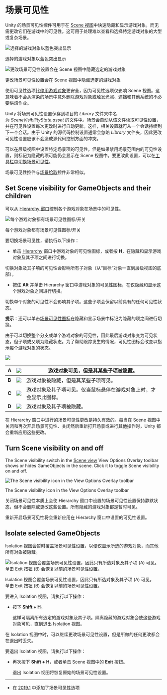 # 场景可见性

Unity 的场景可见性控件可用于在 [Scene 视图](https://docs.unity.cn/cn/2021.3/Manual/UsingTheSceneView.html)中快速隐藏和显示游戏对象，而无需更改它们在游戏中的可见性。这可用于处理难以查看和选择特定游戏对象的大型或复杂场景。

![选择的游戏对象以蓝色突出显示](https://docs.unity.cn/cn/2021.3/uploads/Main/SceneVisExVisible.png)

选择的游戏对象以蓝色突出显示

![更改场景可见性设置会在 Scene 视图中隐藏选定的游戏对象](https://docs.unity.cn/cn/2021.3/uploads/Main/SceneVisExHidden.png)

更改场景可见性设置会在 Scene 视图中隐藏选定的游戏对象

使用可见性选项比[停用游戏对象](https://docs.unity.cn/cn/2021.3/Manual/DeactivatingGameObjects.html)更安全，因为可见性选项仅影响 Scene 视图。这意味着不会从渲染的场景中意外删除游戏对象或触发光照、遮挡和其他系统的不必要烘焙作业。

Unity 将场景可见性设置保存到项目的 _Library_ 文件夹中名为 _SceneVisibilityState.asset_ 的文件中。场景会自动从该文件读取可见性设置，并在可见性设置每次更改时进行自动更新。这样，相关设置就可从一个会话持续到下一个会话。由于 Unity 的源代码控制设置通常会忽略 _Library_ 文件夹，因此更改可见性设置应该不会造成源代码控制方面的冲突。

可以在层级视图中设置特定场景项的可见性，但是如果禁用场景范围内的可见性设置，则标记为隐藏的项可能仍会显示在 Scene 视图中。要更改此设置，可以在[工具栏中切换场景可见性](https://docs.unity.cn/cn/2021.3/Manual/SceneVisibility.html#scenewide-vis)。

场景可见性控件与[场景拾取](https://docs.unity.cn/cn/2021.3/Manual/ScenePicking.html)控件非常相似。

## Set Scene visibility for GameObjects and their children

可以从 [Hierarchy 窗口](https://docs.unity.cn/cn/2021.3/Manual/Hierarchy.html)控制各个游戏对象在场景中的可见性。

![每个游戏对象都有场景可见性图标/开关](https://docs.unity.cn/cn/2021.3/uploads/Main/SceneVisIconsHierarchy.png)

每个游戏对象都有场景可见性图标/开关

要切换场景可见性，请执行以下操作：

- 单击 [Hierarchy](https://docs.unity.cn/cn/2021.3/Manual/Hierarchy.html) 窗口中游戏对象的可见性图标，或者按 **H**，在隐藏和显示游戏对象及其子项之间进行切换。

切换对象及其子项的可见性会影响所有子对象（从“目标”对象一直到层级视图的底部）。

- 按住 **Alt** 并单击 Hierarchy 窗口中游戏对象的可见性图标，在仅隐藏和显示这个游戏对象之间进行切换。

切换单个对象的可见性不会影响其子项。这些子项会保留以前具有的任何可见性状态。

**提示**：还可以单击[场景可见性图标](https://docs.unity.cn/cn/2021.3/Manual/SceneVisibility.html#scenewide-vis)在隐藏和显示场景中标记为隐藏的项之间进行切换。

由于可以切换整个分支或单个游戏对象的可见性，因此最后游戏对象变为可见状态，但子项或父项为隐藏状态。为了帮助跟踪发生的情况，可见性图标会改变以指示每个游戏对象的状态。

![](https://docs.unity.cn/cn/2021.3/uploads/Main/SceneVisIconsOvw.png)

| **A** | ![](https://docs.unity.cn/cn/2021.3/uploads/Main/SceneVisVisibleHiddenChildren.png) | 游戏对象可见，但是其某些子项被隐藏。                |
| ----- | ----------------------------------------------------------------------------------- | --------------------------------- |
| **B** | ![](https://docs.unity.cn/cn/2021.3/uploads/Main/SceneVisHiddenVisibleChildren.png) | 游戏对象被隐藏，但是其某些子项可见。                |
| **C** | ![](https://docs.unity.cn/cn/2021.3/uploads/Main/SceneVisVisible.png)               | 游戏对象及其子项可见。仅当鼠标悬停在游戏对象上时，才会显示此图标。 |
| **D** | ![](https://docs.unity.cn/cn/2021.3/uploads/Main/SceneVisHidden.png)                | 游戏对象及其子项被隐藏。                      |

在 Hierarchy 窗口中进行的场景可见性更改是持久有效的。每当在 Scene 视图中关闭和再次开启场景可见性、关闭然后重新打开场景或进行其他操作时，Unity 都会重新应用这些更改。

## Turn Scene visibility on and off

The Scene visibility switch in the [Scene view](https://docs.unity.cn/cn/2021.3/Manual/ViewModes.html) View Options Overlay toolbar shows or hides GameObjects in the scene. Click it to toggle Scene visibility on and off.

![The Scene visibility icon in the View Options Overlay toolbar](https://docs.unity.cn/cn/2021.3/uploads/Main/SceneVisSceneViewToggle.png)

The Scene visibility icon in the View Options Overlay toolbar

关闭场景可见性本质上会使 Hierarchy 窗口中设置的场景可见性设置保持静默状态，但不会删除或更改这些设置。所有隐藏的游戏对象都是暂时可见。

重新开启场景可见性将会重新应用在 Hierarchy 窗口中设置的可见性设置。

## Isolate selected GameObjects

Isolation 视图会暂时覆盖场景可见性设置，以便仅显示所选的游戏对象，而其他所有对象被隐藏。

![Isolation 视图会覆盖场景可见性设置，因此只有所选对象及其子项 (A) 可见。<br/>单击 Exit 按钮 (B) 会恢复以前的场景可见性设置。](https://docs.unity.cn/cn/2021.3/uploads/Main/SceneVisIsolation.png)

Isolation 视图会覆盖场景可见性设置，因此只有所选对象及其子项 (A) 可见。  
单击 Exit 按钮 (B) 会恢复以前的场景可见性设置。

要进入 Isolation 视图，请执行以下操作：

- 按下 **Shift + H**。
    
    这样可隔离所有选定的游戏对象及其子项。隔离隐藏的游戏对象会使这些游戏对象可见，直到退出 Isolation 视图。
    

在 Isolation 视图中时，可以继续更改场景可见性设置，但是所做的任何更改都会在退出时丢失。

要退出 Isolation 视图，请执行以下操作：

- 再次按下 **Shift + H**，或者单击 Scene 视图中的 **Exit** 按钮。
    
    退出 Isolation 视图将恢复原始的场景可见性设置。
    

---

- 在 [2019.1](https://docs.unity.cn/2019.1/Documentation/Manual/30_search.html?q=newin20191) 中添加了场景可见性选项